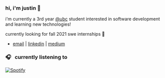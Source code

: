 ### hi, i'm justin 👋

i'm currently a 3rd year [@ubc](https://www.bme.ubc.ca/) student interested in software development and learning new technologies!  

currently looking for fall 2021 swe internships 🥺

- [email](mailto:justincho63@gmail.com) | [linkedin](https://www.linkedin.com/in/justinccho) | [medium](https://medium.com/@justinccho)

### 🎧 &nbsp; currently listening to
[![Spotify](https://novatorem-blush.vercel.app/api/spotify)](https://open.spotify.com/user/justinlisteningtomusic123)





